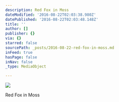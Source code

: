 ```yaml
---
description: Red Fox in Moss
dateModified: '2016-08-22T02:03:38.980Z'
datePublished: '2016-08-22T02:03:48.148Z'
title: ''
author: []
publisher: {}
via: {}
starred: false
sourcePath: _posts/2016-08-22-red-fox-in-moss.md
inFeed: true
hasPage: false
inNav: false
_type: MediaObject

---
```

![](https://the-grid-user-content.s3-us-west-2.amazonaws.com/e2811ebd-9a52-4af2-ada6-9d1e13cff95b.jpg)

Red Fox in Moss